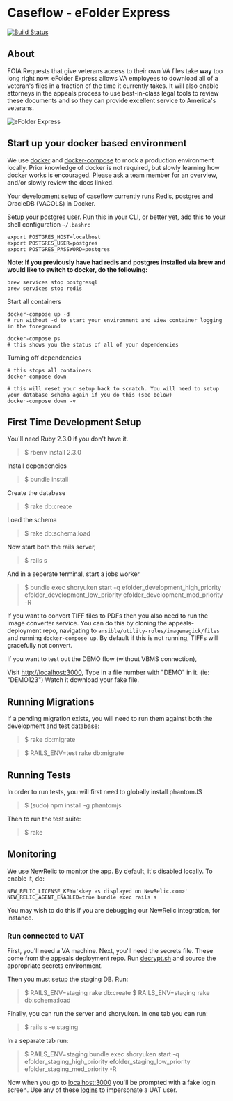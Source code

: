 # Caseflow - eFolder Express
[![Build Status](https://travis-ci.org/department-of-veterans-affairs/caseflow-efolder.svg?branch=master)](https://travis-ci.org/department-of-veterans-affairs/caseflow-efolder)

## About

FOIA Requests that give veterans access to their own VA files take **way** too long right now. eFolder Express allows VA employees to download all of a veteran's files in a fraction of the time it currently takes. It will also enable attorneys in the appeals process to use best-in-class legal tools to review these documents and so they can provide excellent service to America's veterans.

![](screenshot.png "eFolder Express")

## Start up your docker based environment

We use [docker](https://docs.docker.com/) and [docker-compose](https://docs.docker.com/compose/) to mock a production environment locally.  Prior knowledge of docker is not required, but slowly learning how docker works is encouraged.
Please ask a team member for an overview, and/or slowly review the docs linked.

Your development setup of caseflow currently runs Redis, postgres and OracleDB (VACOLS) in Docker.

Setup your postgres user.  Run this in your CLI, or better yet, add this to your shell configuration `~/.bashrc`

```
export POSTGRES_HOST=localhost
export POSTGRES_USER=postgres
export POSTGRES_PASSWORD=postgres
```

**Note: If you previously have had redis and postgres installed via brew and would like to switch to docker, do the following:**
```
brew services stop postgresql
brew services stop redis
```

Start all containers
```
docker-compose up -d
# run without -d to start your environment and view container logging in the foreground

docker-compose ps
# this shows you the status of all of your dependencies
```

Turning off dependencies
```
# this stops all containers
docker-compose down

# this will reset your setup back to scratch. You will need to setup your database schema again if you do this (see below)
docker-compose down -v
```

## First Time Development Setup

You'll need Ruby 2.3.0 if you don't have it.

> $ rbenv install 2.3.0

Install dependencies

> $ bundle install

Create the database

> $ rake db:create

Load the schema

> $ rake db:schema:load

Now start both the rails server,

> $ rails s

And in a seperate terminal, start a jobs worker

> $ bundle exec shoryuken start -q efolder_development_high_priority efolder_development_low_priority efolder_development_med_priority -R

If you want to convert TIFF files to PDFs then you also need to run the image converter service. You can
do this by cloning the appeals-deployment repo, navigating to `ansible/utility-roles/imagemagick/files`
and running `docker-compose up`. By default if this is not running, TIFFs will gracefully not convert.

If you want to test out the DEMO flow (without VBMS connection),

Visit [http://localhost:3000](),
Type in a file number with "DEMO" in it. (ie: "DEMO123")
Watch it download your fake file.

## Running Migrations

If a pending migration exists, you will need to run them against both the development and test database:

> $ rake db:migrate

> $ RAILS_ENV=test rake db:migrate

## Running Tests

In order to run tests, you will first need to globally install phantomJS

> $ (sudo) npm install -g phantomjs

Then to run the test suite:

> $ rake

## Monitoring
We use NewRelic to monitor the app. By default, it's disabled locally. To enable it, do:

```
NEW_RELIC_LICENSE_KEY='<key as displayed on NewRelic.com>' NEW_RELIC_AGENT_ENABLED=true bundle exec rails s
```

You may wish to do this if you are debugging our NewRelic integration, for instance.


### Run connected to UAT

First, you'll need a VA machine. Next, you'll need the secrets file. These come from the appeals deployment repo. Run [decrypt.sh](https://github.com/department-of-veterans-affairs/appeals-deployment/blob/master/decrypt.sh) and source the appropriate secrets environment.

Then you must setup the staging DB. Run:

> $ RAILS_ENV=staging rake db:create
> $ RAILS_ENV=staging rake db:schema:load

Finally, you can run the server and shoryuken. In one tab you can run:

> $ rails s -e staging

In a separate tab run:

> $ RAILS_ENV=staging bundle exec shoryuken start -q efolder_staging_high_priority efolder_staging_low_priority efolder_staging_med_priority -R

Now when you go to [localhost:3000](localhost:3000) you'll be prompted with a fake login screen. Use any of these [logins](https://github.com/department-of-veterans-affairs/appeals-qa/blob/master/TestData/LOGINS.md) to impersonate a UAT user.
